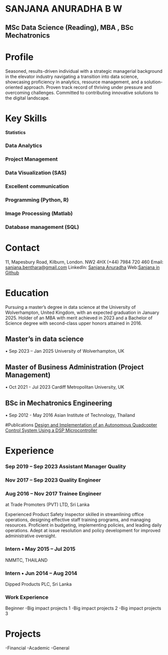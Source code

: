 # SANJANA ANURADHA B W
## MSc Data Science (Reading), MBA , BSc Mechatronics

# Profile
Seasoned, results-driven individual with a strategic managerial background in the elevator industry navigating a transition into data science, showcasing proficiency in analytics, resource management, and a solution-oriented approach. Proven track record of thriving under pressure and overcoming challenges. Committed to contributing innovative solutions to the digital landscape.

# Key Skills
#### Statistics
### Data Analytics
### Project Management
### Data Visualization (SAS)
### Excellent communication
### Programming (Python, R)
### Image Processing (Matlab)
### Database management (SQL)


# Contact
11, Mapesbury Road, Kilburn, 
London. NW2 4HX
(+44) 7984 720 460
Email: sanjana.benthara@gmail.com
LinkedIn: [Sanjana Anuradha](http://www.linkedin.com/in/sanjana-anuradha)
Web:[Sanjana in Github](https://92benthara.github.io/)

# Education
Pursuing a master’s degree in data science at the University of Wolverhampton, United Kingdom, with an expected graduation in January 2025. 
Holder of an MBA with merit achieved in 2023 and a Bachelor of Science degree with second-class upper honors attained in 2016.

## Master’s in data science
• Sep 2023 – Jan 2025
University of Wolverhampton, UK

## Master of Business Administration (Project Management) 
• Oct 2021 - Jul 2023
Cardiff Metropolitan University, UK

## BSc in Mechatronics Engineering
• Sep 2012 - May 2016
Asian Institute of Technology, Thailand


#Publications
[Design and Implementation of an Autonomous Quadcopter Control System Using a DSP Microcontroller](https://www.scribd.com/document/234730387/36)


# Experience
### Sep 2019 – Sep 2023 Assistant Manager Quality   
### Nov 2017 – Sep 2023 Quality Engineer
### Aug 2016 – Nov 2017 Trainee Engineer
at Trade Promoters (PVT) LTD, Sri Lanka

Experienced Product Safety Inspector skilled in streamlining office operations, designing effective staff training programs, and managing resources. Proficient in budgeting, implementing policies, and leading daily operations. Adept at issue resolution and policy development for improved administrative oversight.

### Intern • May 2015 – Jul 2015
NMMTC, THAILAND

### Intern • Jun 2014 – Aug 2014
Dipped Products PLC, Sri Lanka


### Work Experience
Beginner
-Big impact projects 1
-Big impact projects 2
-Big impact projects 3

# Projects
-Financial
-Academic
-General


